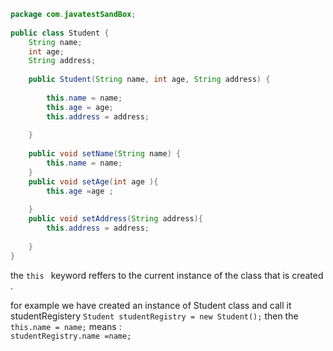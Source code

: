 ```java 
package com.javatestSandBox;  
  
public class Student {  
    String name;  
    int age;  
    String address;  
  
    public Student(String name, int age, String address) {  
  
        this.name = name;  
        this.age = age;  
        this.address = address;  
  
    }  
  
    public void setName(String name) {  
        this.name = name;  
    }  
    public void setAge(int age ){  
        this.age =age ;  
  
    }  
    public void setAddress(String address){  
        this.address = address;  
  
    }  
}
```

the `this `  keyword reffers to the current instance of the class  that is created .

for example we have created an instance  of Student class and  call it   studentRegistery
`Student studentRegistry = new Student();`
then the 
`this.name = name;` 
means :  
`studentRegistry.name =name;`


